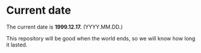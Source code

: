 # Current date

The current date is **1999.12.17.** (YYYY.MM.DD.)

This repository will be good when the world ends, so we will know how long it lasted.